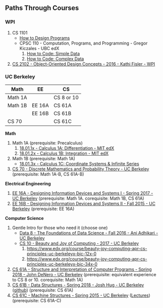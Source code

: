 ## Paths Through Courses

### WPI

1. CS 1101
   - [How to Design Programs](https://www.htdp.org/)
   - CPSC 110 - Computation, Programs, and Programming - Gregor Kiczales - UBC edX
      1. [How to Code: Simple Data](https://www.edx.org/course/how-code-simple-data-ubcx-htc1x)
      2. [How to Code: Complex Data](https://www.edx.org/course/how-code-complex-data-ubcx-htc2x)
2. [CS 2102 - Object-Oriented Design Concepts - 2016 - Kathi Fisler - WPI](https://web.cs.wpi.edu/~cs2102/b16/)

### UC Berkeley

| Math  |  EE  |    CS    |
|-------|------|----------|
|Math 1A|      |CS 8 or 10|
|Math 1B|EE 16A|CS 61A    |
|       |EE 16B|CS 61B    |
|CS 70  |      |CS 61C    |

**Math**
1. Math 1A (prerequisite: Precalculus) 
   1. [18.01.1x - Calculus 1A: Differentiation - MIT edX](https://www.edx.org/course/calculus-1a-differentiation)
   2. [18.01.2x - Calculus 1B: Integration - MIT edX](https://www.edx.org/course/calculus-1b-integration)
2. Math 1B (prerequisite: Math 1A)
   - [18.01.3x - Calculus 1C: Coordinate Systems & Infinite Series](https://www.edx.org/course/calculus-1c-coordinate-systems-infinite-series)
3. [CS 70 - Discrete Mathematics and Probability Theory - UC Berkeley](http://www.eecs70.org/) (prerequisite: Math 1A-B, CS 61A-B)

**Electrical Engineering**
1. [EE 16A - Designing Information Devices and Systems I - Spring 2017 - UC Berkeley](https://inst.eecs.berkeley.edu/~ee16a/sp17/) (prerequisite: Math 1A. corequisite: Math 1B, CS 61A)
2. [EE 16B - Designing Information Devices and Systems II - Fall 2015 - UC Berkeley](https://inst.eecs.berkeley.edu/~ee16b/fa15/) (prerequisite: EE 16A)

**Computer Science**
1. Gentle Intro for those who need it (choose one)
   - [Data 8 - The Foundations of Data Science - Fall 2016 - Ani Adhikari - UC Berkeley](http://data8.org/)
   - [CS 10 - Beauty and Joy of Computing - 2017 - UC Berkeley](https://bjc.edc.org/)
     1. https://www.edx.org/course/beauty-joy-computing-apr-cs-principles-uc-berkeleyx-bjc-12x-0
     2. https://www.edx.org/course/beauty-joy-computing-apr-cs-principles-uc-berkeleyx-bjc-34x-0
2. [CS 61A - Structure and Interpretation of Computer Programs - Spring 2018 - John DeNero - UC Berkeley](https://inst.eecs.berkeley.edu/~cs61a/sp18/) (prerequisite: equivalent experience to CS 8 or 10. corequisite: Math 1A)
3. [CS 61B - Data Structures - Spring 2018 - Josh Hug - UC Berkeley](https://sp18.datastructur.es/) ([github](https://github.com/Berkeley-CS61B/skeleton-sp18)) (prerequisite: CS 61A)
4. [CS 61C - Machine Structures - Spring 2015 - UC Berkeley](http://inst.eecs.berkeley.edu/~cs61c/sp15/) ([Lectures](http://www.infocobuild.com/education/audio-video-courses/computer-science/cs61c-spring2015-berkeley.html)) (prerequisite: CS 61A-C)
